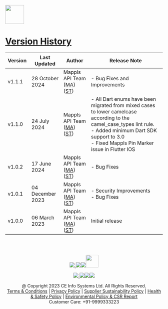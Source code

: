 [<img src="https://about.mappls.com/images/mappls-b-logo.svg" height="60"/> </p>](https://www.mapmyindia.com/api)


# [Version History](#Version-History)


| Version | Last Updated | Author |  Release Note|
| ---- | ---- | ---- | ---- |
| v1.1.1 | 28 October 2024 | Mappls API Team ([MA](https://github.com/mdakram)) ([ST](https://github.com/saksham66)) |   - Bug Fixes and Improvements |
| v1.1.0 | 24 July 2024 | Mappls API Team ([MA](https://github.com/mdakram)) ([ST](https://github.com/saksham66)) |   - All Dart enums have been migrated from mixed cases to lower camelcase according to the camel_case_types lint rule. <br/> - Added minimum Dart SDK support to 3.0 <br/> - Fixed Mappls Pin Marker issue in Flutter IOS |
| v1.0.2 | 17 June 2024 | Mappls API Team ([MA](https://github.com/mdakram)) ([ST](https://github.com/saksham66)) |   - Bug Fixes |
| v1.0.1 | 04 December 2023 | Mappls API Team ([MA](https://github.com/mdakram)) ([ST](https://github.com/saksham66)) |   - Security Improvements <br/> - Bug Fixes |
| v1.0.0 | 06 March 2023 | Mappls API Team ([MA](https://github.com/mdakram)) ([ST](https://github.com/saksham66)) |   Initial release  |

<br></br>

[<p align="center"> <img src="https://www.mapmyindia.com/api/img/icons/stack-overflow.png"/> ](https://stackoverflow.com/questions/tagged/mappls-api)[![](https://www.mapmyindia.com/api/img/icons/blog.png)](https://about.mappls.com/blog/)[![](https://www.mapmyindia.com/api/img/icons/gethub.png)](https://github.com/Mappls-api)[<img src="https://mmi-api-team.s3.ap-south-1.amazonaws.com/API-Team/npm-logo.one-third%5B1%5D.png" height="40"/> </p>](https://www.npmjs.com/org/mapmyindia)



[<p align="center"> <img src="https://www.mapmyindia.com/june-newsletter/icon4.png"/> ](https://www.facebook.com/Mapplsofficial)[![](https://www.mapmyindia.com/june-newsletter/icon2.png)](https://twitter.com/mappls)[![](https://www.mapmyindia.com/newsletter/2017/aug/llinkedin.png)](https://www.linkedin.com/company/mappls/)[![](https://www.mapmyindia.com/june-newsletter/icon3.png)](https://www.youtube.com/channel/UCAWvWsh-dZLLeUU7_J9HiOA)




<div align="center">@ Copyright 2023 CE Info Systems Ltd. All Rights Reserved.</div>

<div align="center"> <a href="https://about.mappls.com/api/terms-&-conditions">Terms & Conditions</a> | <a href="https://about.mappls.com/about/privacy-policy">Privacy Policy</a> | <a href="https://about.mappls.com/pdf/mapmyIndia-sustainability-policy-healt-labour-rules-supplir-sustainability.pdf">Supplier Sustainability Policy</a> | <a href="https://about.mappls.com/pdf/Health-Safety-Management.pdf">Health & Safety Policy</a> | <a href="https://about.mappls.com/pdf/Environment-Sustainability-Policy-CSR-Report.pdf">Environmental Policy & CSR Report</a>

<div align="center">Customer Care: +91-9999333223</div>